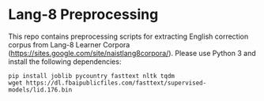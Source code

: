 # Lang-8 Preprocessing

This repo contains preprocessing scripts for extracting English correction corpus from Lang-8 Learner Corpora (<https://sites.google.com/site/naistlang8corpora/>). Please use Python 3 and install the following dependencies:
```
pip install joblib pycountry fasttext nltk tqdm
wget https://dl.fbaipublicfiles.com/fasttext/supervised-models/lid.176.bin
```
